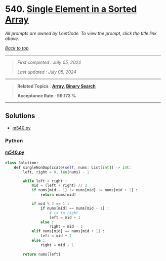 # 540. [Single Element in a Sorted Array](<https://leetcode.com/problems/single-element-in-a-sorted-array>)

*All prompts are owned by LeetCode. To view the prompt, click the title link above.*

*[Back to top](<../README.md>)*

------

> *First completed : July 05, 2024*
>
> *Last updated : July 05, 2024*

------

> **Related Topics** : **[Array](<by_topic/Array.md>), [Binary Search](<by_topic/Binary Search.md>)**
>
> **Acceptance Rate** : **59.173 %**

------

## Solutions

- [m540.py](<../my-submissions/m540.py>)
### Python
#### [m540.py](<../my-submissions/m540.py>)
```Python
class Solution:
    def singleNonDuplicate(self, nums: List[int]) -> int:
        left, right = 0, len(nums) - 1

        while left < right :
            mid = (left + right) // 2
            if nums[mid - 1] != nums[mid] != nums[mid + 1] :
                return nums[mid]

            if mid % 2 == 1 :
                if nums[mid] == nums[mid - 1] :
                    # is to right 
                    left = mid + 1
                else :
                    right = mid - 1
            elif nums[mid] == nums[mid + 1] :
                left = mid + 1
            else :
                right = mid - 1
        
        return nums[left]
```


